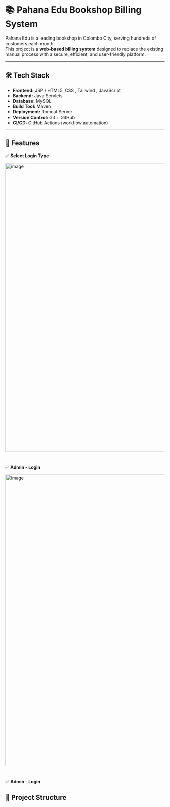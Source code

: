 
# 📚 Pahana Edu Bookshop Billing System

Pahana Edu is a leading bookshop in Colombo City, serving hundreds of customers each month.  
This project is a **web-based billing  system** designed to replace the existing manual process with a secure, efficient, and user-friendly platform.

---


## 🛠️ Tech Stack

- **Frontend:** JSP / HTML5, CSS , Tailwind , JavaScript  
- **Backend:** Java Servlets  
- **Database:** MySQL  
- **Build Tool:** Maven  
- **Deployment:** Tomcat Server  
- **Version Control:** Git + GitHub  
- **CI/CD:** GitHub Actions (workflow automation)  

---





## 🚀 Features

✅ **Select Login Type**

<img width="1900" height="913" alt="image" src="https://github.com/user-attachments/assets/58abe398-5951-4d2c-96ce-4f7921fdccf4" />

<h1></h1>

✅ **Admin - Login**

<img width="1907" height="922" alt="image" src="https://github.com/user-attachments/assets/3fc3eb97-4a8e-4103-8055-e1635cb57077" />

<h1></h1>

✅ **Admin - Login**








## 📂 Project Structure

